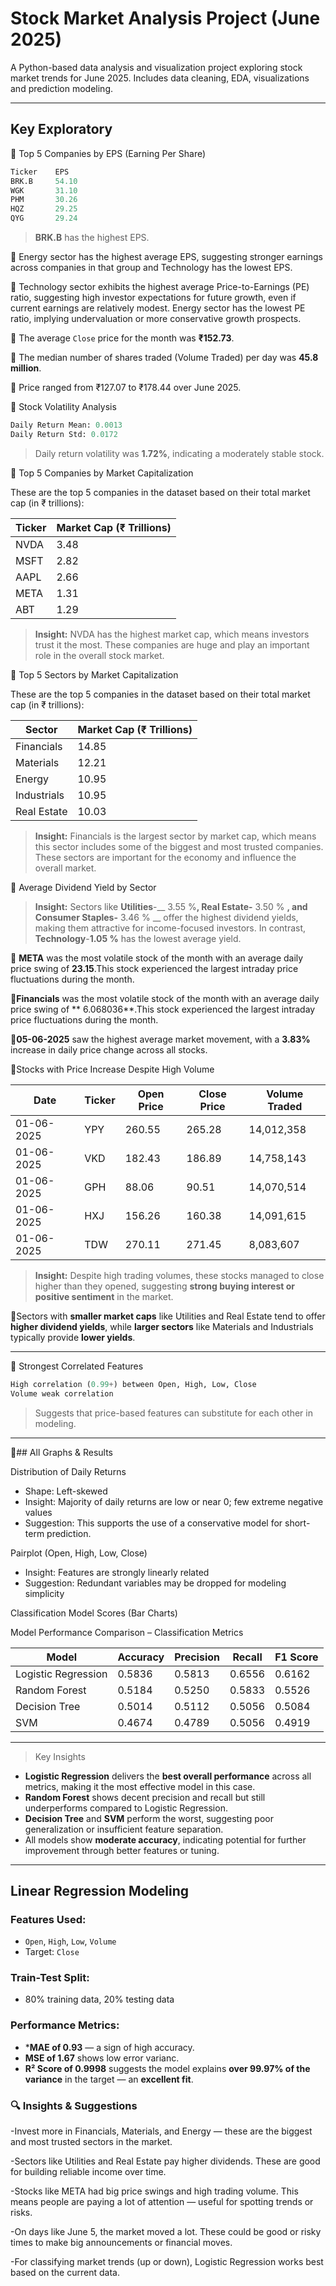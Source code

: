 # Stock Market Analysis Project (June 2025)
A Python-based data analysis and visualization project exploring stock market trends for June 2025. Includes data cleaning, EDA, visualizations and prediction modeling.

---

## Key Exploratory
🔹 Top 5 Companies by EPS (Earning Per Share)

```python
Ticker    EPS
BRK.B     54.10
WGK       31.10
PHM       30.26
HQZ       29.25
QYG       29.24
```

> **BRK.B** has the highest EPS.


🔹 Energy sector has the highest average EPS, suggesting stronger earnings across companies in that group and Technology has the lowest EPS.

🔹 Technology sector exhibits the highest average Price-to-Earnings (PE) ratio, suggesting high investor expectations for future growth, even if current earnings are            relatively modest. Energy sector has the lowest PE ratio, implying undervaluation or more conservative growth prospects.

🔹 The average `Close` price for the month was **₹152.73**. 

🔹 The median number of shares traded (Volume Traded) per day was **45.8 million**. 

🔹 Price ranged from ₹127.07 to ₹178.44 over June 2025.


🔹 Stock Volatility Analysis

```python
Daily Return Mean: 0.0013
Daily Return Std: 0.0172
```

> Daily return volatility was **1.72%**, indicating a moderately stable stock.

🔹 Top 5 Companies by Market Capitalization

These are the top 5 companies in the dataset based on their total market cap (in ₹ trillions):

| Ticker | Market Cap (₹ Trillions) |
|--------|---------------------------|
| NVDA   | 3.48                      |
| MSFT   | 2.82                      |
| AAPL   | 2.66                      |
| META   | 1.31                      |
| ABT    | 1.29                      |

>  **Insight:** NVDA has the highest market cap, which means investors trust it the most. These companies are huge and play an important role in the overall stock market.

 🔹 Top 5 Sectors by Market Capitalization

These are the top 5 companies in the dataset based on their total market cap (in ₹ trillions):


| Sector       | Market Cap (₹ Trillions) |
|--------------|---------------------------|
| Financials   | 14.85                     |
| Materials    | 12.21                     |
| Energy       | 10.95                     |
| Industrials  | 10.95                     |
| Real Estate  | 10.03                     |

>  **Insight:** Financials is the largest sector by market cap, which means this sector includes some of the biggest and most trusted companies. These sectors are important for the economy and influence the overall market.


🔹 Average Dividend Yield by Sector
>  **Insight:** Sectors like **Utilities**-__ 3.55 %__, **Real Estate**-__ 3.50 % __, and **Consumer Staples**-__ 3.46 % __ offer the highest dividend yields, making them attractive for income-focused investors. In contrast, **Technology**-__1.05 %__ has the lowest average yield.

🔹 **META** was the most volatile stock of the month with an average daily price swing of **23.15**.This stock experienced the largest intraday price fluctuations during the month.

🔹**Financials** was the most volatile stock of the month with an average daily price swing of ** 6.068036**.This stock experienced the largest intraday price fluctuations during the month.

🔹**05-06-2025** saw the highest average market movement, with a **3.83%** increase in daily price change across all stocks.

🔹Stocks with Price Increase Despite High Volume

| Date       | Ticker | Open Price | Close Price | Volume Traded |
|------------|--------|------------|-------------|----------------|
| 01-06-2025 | YPY    | 260.55     | 265.28      | 14,012,358     |
| 01-06-2025 | VKD    | 182.43     | 186.89      | 14,758,143     |
| 01-06-2025 | GPH    | 88.06      | 90.51       | 14,070,514     |
| 01-06-2025 | HXJ    | 156.26     | 160.38      | 14,091,615     |
| 01-06-2025 | TDW    | 270.11     | 271.45      | 8,083,607      |

>  **Insight:** Despite high trading volumes, these stocks managed to close higher than they opened, suggesting **strong buying interest or positive sentiment** in the market.

🔹Sectors with **smaller market caps** like Utilities and Real Estate tend to offer **higher dividend yields**, while **larger sectors** like Materials and Industrials typically provide **lower yields**.



---


🔹 Strongest Correlated Features

```python
High correlation (0.99+) between Open, High, Low, Close
Volume weak correlation
```

> Suggests that price-based features can substitute for each other in modeling.

---

🔹## All Graphs & Results 

 Distribution of Daily Returns

   * Shape: Left-skewed
   * Insight: Majority of daily returns are low or near 0; few extreme negative values
   * Suggestion: This supports the use of a conservative model for short-term prediction.
     
 Pairplot (Open, High, Low, Close)

   * Insight: Features are strongly linearly related
   * Suggestion: Redundant variables may be dropped for modeling simplicity


 Classification Model Scores (Bar Charts)

 Model Performance Comparison – Classification Metrics

| Model                | Accuracy | Precision | Recall | F1 Score |
|---------------------|----------|-----------|--------|----------|
| Logistic Regression | 0.5836   | 0.5813    | 0.6556 | 0.6162   |
| Random Forest       | 0.5184   | 0.5250    | 0.5833 | 0.5526   |
| Decision Tree       | 0.5014   | 0.5112    | 0.5056 | 0.5084   |
| SVM                 | 0.4674   | 0.4789    | 0.5056 | 0.4919   |

---
>  Key Insights
- **Logistic Regression** delivers the **best overall performance** across all metrics, making it the most effective model in this case.
- **Random Forest** shows decent precision and recall but still underperforms compared to Logistic Regression.
- **Decision Tree** and **SVM** perform the worst, suggesting poor generalization or insufficient feature separation.
- All models show **moderate accuracy**, indicating potential for further improvement through better features or tuning.
  
---

##  Linear Regression Modeling

### Features Used:

* `Open`, `High`, `Low`, `Volume`
* Target: `Close`

### Train-Test Split:

* 80% training data, 20% testing data

### Performance Metrics:

- ***MAE of 0.93** — a sign of high accuracy.
- **MSE of 1.67** shows low error varianc.
- **R² Score of 0.9998** suggests the model explains **over 99.97% of the variance** in the target — an **excellent fit**.


### 🔍 Insights & Suggestions 

-Invest more in Financials, Materials, and Energy — these are the biggest and most trusted sectors in the market.

-Sectors like Utilities and Real Estate pay higher dividends. These are good for building reliable income over time.

-Stocks like META had big price swings and high trading volume. This means people are paying a lot of attention — useful for spotting trends or risks.

-On days like June 5, the market moved a lot. These could be good or risky times to make big announcements or financial moves.

-For classifying market trends (up or down), Logistic Regression works best based on the current data.

